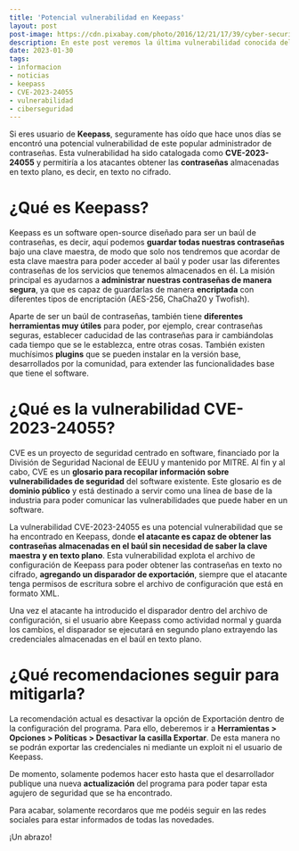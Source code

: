 ```yaml
---
title: 'Potencial vulnerabilidad en Keepass'
layout: post
post-image: https://cdn.pixabay.com/photo/2016/12/21/17/39/cyber-security-1923446_960_720.png
description: En este post veremos la última vulnerabilidad conocida del gestor de contraseñas mas utilizado, Keepass. Veremos en que consiste esta vulnerabilidad y como podemos mitigarla en nuestro sistema hasta que el desarrolador publique una nueva actualización resolviendo el problema. 
date: 2023-01-30
tags: 
- informacion 
- noticias 
- keepass
- CVE-2023-24055
- vulnerabilidad
- ciberseguridad
---
```


Si eres usuario de **Keepass**, seguramente has oído que hace unos días se encontró una potencial vulnerabilidad de este popular administrador de contraseñas. Esta vulnerabilidad ha sido catalogada como **CVE-2023-24055** y permitiría a los atacantes obtener las **contraseñas** almacenadas en texto plano, es decir, en texto no cifrado.

# ¿Qué es Keepass?
Keepass es un software open-source diseñado para ser un baúl de contraseñas, es decir, aquí podemos **guardar todas nuestras contraseñas** bajo una clave maestra, de modo que solo nos tendremos que acordar de esta clave maestra para poder acceder al baúl y poder usar las diferentes contraseñas de los servicios que tenemos almacenados en él. La misión principal es ayudarnos a **administrar nuestras contraseñas de manera segura**, ya que es capaz de guardarlas de manera **encriptada** con diferentes tipos de encriptación (AES-256, ChaCha20 y Twofish).

Aparte de ser un baúl de contraseñas, también tiene **diferentes herramientas muy útiles** para poder, por ejemplo, crear contraseñas seguras, establecer caducidad de las contraseñas para ir cambiándolas cada tiempo que se le establezca, entre otras cosas. También existen muchísimos **plugins** que se pueden instalar en la versión base, desarrollados por la comunidad, para extender las funcionalidades base que tiene el software.

# ¿Qué es la vulnerabilidad CVE-2023-24055?

CVE es un proyecto de seguridad centrado en software, financiado por la División de Seguridad Nacional de EEUU y mantenido por MITRE. Al fin y al cabo, CVE es un **glosario para recopilar información sobre vulnerabilidades de seguridad** del software existente. Este glosario es de **dominio público** y está destinado a servir como una línea de base de la industria para poder comunicar las vulnerabilidades que puede haber en un software.

La vulnerabilidad CVE-2023-24055 es una potencial vulnerabilidad que se ha encontrado en Keepass, donde **el atacante es capaz de obtener las contraseñas almacenadas en el baúl sin necesidad de saber la clave maestra y en texto plano**. Esta vulnerabilidad explota el archivo de configuración de Keepass para poder obtener las contraseñas en texto no cifrado, **agregando un disparador de exportación**, siempre que el atacante tenga permisos de escritura sobre el archivo de configuración que está en formato XML.

Una vez el atacante ha introducido el disparador dentro del archivo de configuración, si el usuario abre Keepass como actividad normal y guarda los cambios, el disparador se ejecutará en segundo plano extrayendo las credenciales almacenadas en el baúl en texto plano.

# ¿Qué recomendaciones seguir para mitigarla?
La recomendación actual es desactivar la opción de Exportación dentro de la configuración del programa. Para ello, deberemos ir a **Herramientas > Opciones > Políticas > Desactivar la casilla Exportar**. De esta manera no se podrán exportar las credenciales ni mediante un exploit ni el usuario de Keepass.

De momento, solamente podemos hacer esto hasta que el desarrollador publique una nueva **actualización** del programa para poder tapar esta agujero de seguridad que se ha encontrado.

Para acabar, solamente recordaros que me podéis seguir en las redes sociales para estar informados de todas las novedades.

¡Un abrazo!
